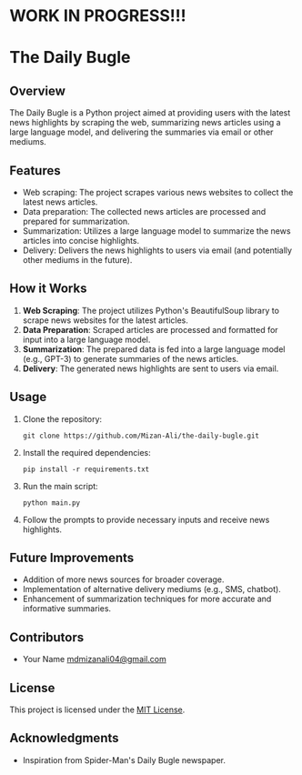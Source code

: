 WORK IN PROGRESS!!!
========
# The Daily Bugle

## Overview
The Daily Bugle is a Python project aimed at providing users with the latest news highlights by scraping the web, summarizing news articles using a large language model, and delivering the summaries via email or other mediums.

## Features
- Web scraping: The project scrapes various news websites to collect the latest news articles.
- Data preparation: The collected news articles are processed and prepared for summarization.
- Summarization: Utilizes a large language model to summarize the news articles into concise highlights.
- Delivery: Delivers the news highlights to users via email (and potentially other mediums in the future).

## How it Works
1. **Web Scraping**: The project utilizes Python's BeautifulSoup library to scrape news websites for the latest articles.
2. **Data Preparation**: Scraped articles are processed and formatted for input into a large language model.
3. **Summarization**: The prepared data is fed into a large language model (e.g., GPT-3) to generate summaries of the news articles.
4. **Delivery**: The generated news highlights are sent to users via email.

## Usage
1. Clone the repository:
   ```
   git clone https://github.com/Mizan-Ali/the-daily-bugle.git
   ```
2. Install the required dependencies:
   ```
   pip install -r requirements.txt
   ```
3. Run the main script:
   ```
   python main.py
   ```
4. Follow the prompts to provide necessary inputs and receive news highlights.

## Future Improvements
- Addition of more news sources for broader coverage.
- Implementation of alternative delivery mediums (e.g., SMS, chatbot).
- Enhancement of summarization techniques for more accurate and informative summaries.

## Contributors
- Your Name mdmizanali04@gmail.com

## License
This project is licensed under the [MIT License](LICENSE).

## Acknowledgments
- Inspiration from Spider-Man's Daily Bugle newspaper.
